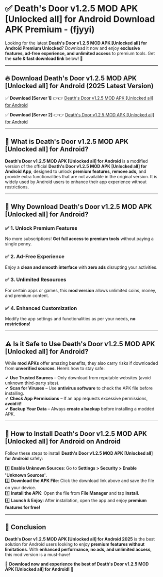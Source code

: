 
# ✅ Death's Door v1.2.5 MOD APK [Unlocked all] for Android Download APK Premium -  (fjyyi) 

Looking for the latest **Death's Door v1.2.5 MOD APK [Unlocked all] for Android Premium Unlocked**? Download it now and enjoy **exclusive features, ad-free experience, and unlimited access** to premium tools. Get the **safe & fast download link** below! 🚀

---

## 🔥 Download Death's Door v1.2.5 MOD APK [Unlocked all] for Android (2025 Latest Version)

✅ **Download [Server 1]** 👉👉 [Death's Door v1.2.5 MOD APK [Unlocked all] for Android ](https://apkcomod.com?title=Death's_Door_v1.2.5_MOD_APK_[Unlocked_all]_for_Android)  

✅ **Download [Server 2]** 👉👉 [Death's Door v1.2.5 MOD APK [Unlocked all] for Android ](https://apkcomod.com?title=Death's_Door_v1.2.5_MOD_APK_[Unlocked_all]_for_Android)  


---

## 📌 What is Death's Door v1.2.5 MOD APK [Unlocked all] for Android?

**Death's Door v1.2.5 MOD APK [Unlocked all] for Android** is a modified version of the official **Death's Door v1.2.5 MOD APK [Unlocked all] for Android App**, designed to unlock **premium features**, **remove ads**, and provide extra functionalities that are not available in the original version. It is widely used by Android users to enhance their app experience without restrictions.

---

## 🌟 Why Download Death's Door v1.2.5 MOD APK [Unlocked all] for Android?

### ✅ 1. Unlock Premium Features
No more subscriptions! **Get full access to premium tools** without paying a single penny.

### ✅ 2. Ad-Free Experience
Enjoy a **clean and smooth interface** with **zero ads** disrupting your activities.

### ✅ 3. Unlimited Resources
For certain apps or games, this **mod version** allows unlimited coins, money, and premium content.

### ✅ 4. Enhanced Customization
Modify the app settings and functionalities as per your needs, **no restrictions!**

---

## ⚠️ Is it Safe to Use Death's Door v1.2.5 MOD APK [Unlocked all] for Android?

While **mod APKs** offer amazing benefits, they also carry risks if downloaded from **unverified sources**. Here’s how to stay safe:

✔ **Use Trusted Sources** – Only download from reputable websites (avoid unknown third-party sites).  
✔ **Scan for Viruses** – Use **antivirus software** to check the APK file before installing.  
✔ **Check App Permissions** – If an app requests excessive permissions, **avoid it!**  
✔ **Backup Your Data** – Always **create a backup** before installing a modded APK.

---

## 📲 How to Install Death's Door v1.2.5 MOD APK [Unlocked all] for Android on Android

Follow these steps to install **Death's Door v1.2.5 MOD APK [Unlocked all] for Android** safely:

1️⃣ **Enable Unknown Sources**: Go to **Settings > Security > Enable 'Unknown Sources'**.  
2️⃣ **Download the APK File**: Click the download link above and save the file on your device.  
3️⃣ **Install the APK**: Open the file from **File Manager** and tap **Install**.  
4️⃣ **Launch & Enjoy**: After installation, open the app and enjoy **premium features for free!**

---

## 🚀 Conclusion

**Death's Door v1.2.5 MOD APK [Unlocked all] for Android 2025** is the best solution for Android users looking to enjoy **premium features without limitations**. With **enhanced performance, no ads, and unlimited access**, this mod version is a must-have!

🔻 **Download now and experience the best of Death's Door v1.2.5 MOD APK [Unlocked all] for Android!** 🔻

